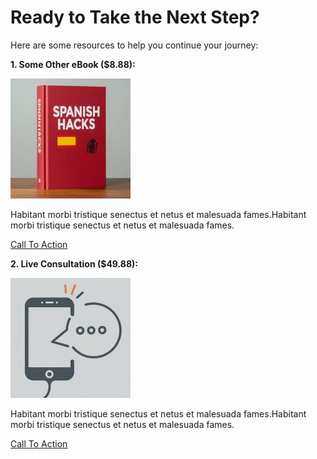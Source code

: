 # Ready to Take the Next Step?

Here are some resources to help you continue your journey:

**1. Some Other eBook ($8.88):**

!["Buy eBook"](spanishacks.jpg)

Habitant morbi tristique senectus et netus et malesuada fames.Habitant morbi tristique senectus et netus et malesuada fames.

[Call To Action](https://google.com.com)

**2. Live Consultation ($49.88):**

!["Live Consultation"](liveconsultation.jpg)

Habitant morbi tristique senectus et netus et malesuada fames.Habitant morbi tristique senectus et netus et malesuada fames.

[Call To Action](https://google.com)

